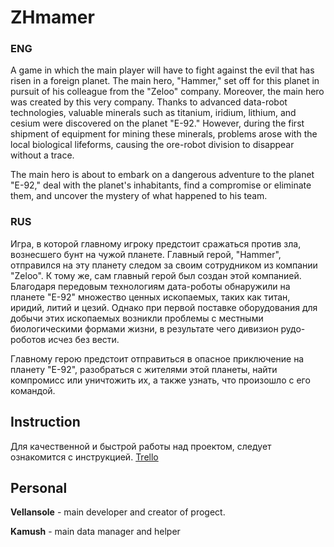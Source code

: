 # **ZHmamer**

### ENG
  A game in which the main player will have to fight against the evil that has risen in a foreign planet. 
The main hero, "Hammer," set off for this planet in pursuit of his colleague from the "Zeloo" company. Moreover, the main hero was created by this very company. 
Thanks to advanced data-robot technologies, valuable minerals such as titanium, iridium, lithium, and cesium were discovered on the planet "E-92." 
However, during the first shipment of equipment for mining these minerals, problems arose with the local biological lifeforms, causing the ore-robot division to disappear without a trace.

The main hero is about to embark on a dangerous adventure to the planet "E-92," deal with the planet's inhabitants, find a compromise or eliminate them, and uncover the mystery of what happened to his team.

### RUS
  Игра, в которой главному игроку предстоит сражаться против зла, вознесшего бунт на чужой планете. 
Главный герой, "Hammer", отправился на эту планету следом за своим сотрудником из компании "Zeloo". 
К тому же, сам главный герой был создан этой компанией. 
Благодаря передовым технологиям дата-роботы обнаружили на планете "Е-92" множество ценных ископаемых, таких как титан, иридий, литий и цезий. 
Однако при первой поставке оборудования для добычи этих ископаемых возникли проблемы с местными биологическими формами жизни, в результате чего дивизион рудо-роботов исчез без вести.

Главному герою предстоит отправиться в опасное приключение на планету "E-92", разобраться с жителями этой планеты, найти компромисс или уничтожить их, а также узнать, что произошло с его командой.

## Instruction
Для качественной и быстрой работы над проектом, следует ознакомится с инструкцией.
[Trello](https://github.com/Nickiduzo/ZHmamer/blob/main/Trello.md)
## Personal
  **Vellansole** - main developer and creator of progect.

  **Kamush** - main data manager and helper
